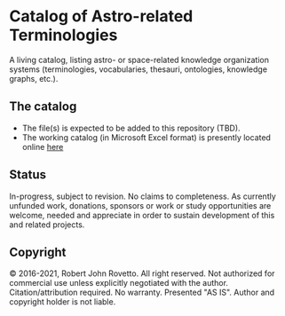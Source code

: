 # Catalog of Astro-related Terminologies
A living catalog, listing astro- or space-related knowledge organization systems (terminologies, vocabularies, thesauri, ontologies, knowledge graphs, etc.).

## The catalog
- The file(s) is expected to be added to this repository (TBD).
- The working catalog (in Microsoft Excel format) is presently located online [here](https://docs.google.com/spreadsheets/d/16XifdG0dy_8AxHJWdg969xSkNgcchRrk/edit?usp=sharing&ouid=112380258804517309117&rtpof=true&sd=true)

## Status
In-progress, subject to revision. No claims to completeness.
As currently unfunded work, donations, sponsors or work or study opportunities are welcome, needed and appreciate in order to sustain development of this and related projects.

## Copyright
© 2016-2021, Robert John Rovetto. All right reserved.
Not authorized for commercial use unless explicitly negotiated with the author. Citation/attribution required. 
No warranty. Presented "AS IS". Author and copyright holder is not liable.
